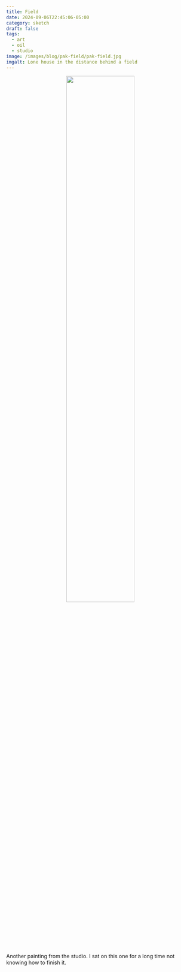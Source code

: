 ```yaml
---
title: Field
date: 2024-09-06T22:45:06-05:00
category: sketch
draft: false
tags:
  - art
  - oil
  - studio
image: /images/blog/pak-field/pak-field.jpg
imgalt: Lone house in the distance behind a field
---
```

<div style="width:100%; text-align:center">
<img src="/static/images/blog/pak-field/pak-field.jpg" width="60%" style="display:inline-block;">
</div>
Another painting from the studio. I sat on this one for a long time not knowing how to finish it.